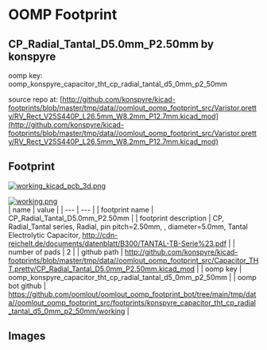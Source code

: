 # OOMP Footprint  
## CP_Radial_Tantal_D5.0mm_P2.50mm  by konspyre  
  
oomp key: oomp_konspyre_capacitor_tht_cp_radial_tantal_d5_0mm_p2_50mm  
  
source repo at: [http://github.com/konspyre/kicad-footprints/blob/master/tmp/data//oomlout_oomp_footprint_src/Varistor.pretty/RV_Rect_V25S440P_L26.5mm_W8.2mm_P12.7mm.kicad_mod](http://github.com/konspyre/kicad-footprints/blob/master/tmp/data//oomlout_oomp_footprint_src/Varistor.pretty/RV_Rect_V25S440P_L26.5mm_W8.2mm_P12.7mm.kicad_mod)  
## Footprint  
  
[![working_kicad_pcb_3d.png](working_kicad_pcb_3d_600.png)](working_kicad_pcb_3d.png)  
  
[![working.png](working_600.png)](working.png)  
| name | value | 
| --- | --- | 
| footprint name | CP_Radial_Tantal_D5.0mm_P2.50mm | 
| footprint description | CP, Radial_Tantal series, Radial, pin pitch=2.50mm, , diameter=5.0mm, Tantal Electrolytic Capacitor, http://cdn-reichelt.de/documents/datenblatt/B300/TANTAL-TB-Serie%23.pdf | 
| number of pads | 2 | 
| github path | http://github.com/konspyre/kicad-footprints/blob/master/tmp/data//oomlout_oomp_footprint_src/Capacitor_THT.pretty/CP_Radial_Tantal_D5.0mm_P2.50mm.kicad_mod | 
| oomp key | oomp_konspyre_capacitor_tht_cp_radial_tantal_d5_0mm_p2_50mm | 
| oomp bot github | https://github.com/oomlout/oomlout_oomp_footprint_bot/tree/main/tmp/data//oomlout_oomp_footprint_src/footprints/konspyre_capacitor_tht_cp_radial_tantal_d5_0mm_p2_50mm/working | 
## Images  
